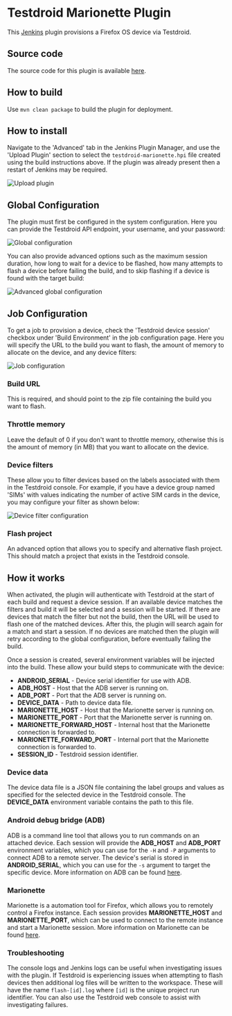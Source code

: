# Testdroid Marionette Plugin
This [Jenkins][jenkins] plugin provisions a Firefox OS device via Testdroid.

## Source code
The source code for this plugin is available [here][source].

## How to build
Use `mvn clean package` to build the plugin for deployment.

## How to install
Navigate to the 'Advanced' tab in the Jenkins Plugin Manager, and use the
'Upload Plugin' section to select the `testdroid-marionette.hpi` file created
using the build instructions above. If the plugin was already present then a
restart of Jenkins may be required.

![Upload plugin][upload_plugin]

## Global Configuration
The plugin must first be configured in the system configuration. Here you can
provide the Testdroid API endpoint, your username, and your password:

![Global configuration][global_config]

You can also provide advanced options such as the maximum session duration, how
long to wait for a device to be flashed, how many attempts to flash a device
before failing the build, and to skip flashing if a device is found with the
target build:

![Advanced global configuration][global_config_advanced]

## Job Configuration
To get a job to provision a device, check the 'Testdroid device session'
checkbox under 'Build Environment' in the job configuration page. Here you will
specify the URL to the build you want to flash, the amount of memory to
allocate on the device, and any device filters:

![Job configuration][job_config]

### Build URL
This is required, and should point to the zip file containing the build you
want to flash.

### Throttle memory
Leave the default of 0 if you don't want to throttle memory, otherwise this is
the amount of memory (in MB) that you want to allocate on the device.

### Device filters
These allow you to filter devices based on the labels associated with them in
the Testdroid console. For example, if you have a device group named 'SIMs'
with values indicating the number of active SIM cards in the device, you may
configure your filter as shown below:

![Device filter configuration][device_filter_config]

### Flash project
An advanced option that allows you to specify and alternative flash project.
This should match a project that exists in the Testdroid console.

## How it works
When activated, the plugin will authenticate with Testdroid at the start of
each build and request a device session. If an available device matches the
filters and build it will be selected and a session will be started. If there
are devices that match the filter but not the build, then the URL will be used
to flash one of the matched devices. After this, the plugin will search again
for a match and start a session. If no devices are matched then the plugin will
retry according to the global configuration, before eventually failing the
build.

Once a session is created, several environment variables will be injected into
the build. These allow your build steps to communicate with the device:

* **ANDROID_SERIAL** - Device serial identifier for use with ADB.
* **ADB_HOST** - Host that the ADB server is running on.
* **ADB_PORT** - Port that the ADB server is running on.
* **DEVICE_DATA** - Path to device data file.
* **MARIONETTE_HOST** - Host that the Marionette server is running on.
* **MARIONETTE_PORT** - Port that the Marionette server is running on.
* **MARIONETTE_FORWARD_HOST** - Internal host that the Marionette connection is forwarded to.
* **MARIONETTE_FORWARD_PORT** - Internal port that the Marionette connection is forwarded to.
* **SESSION_ID** - Testdroid session identifier.

### Device data
The device data file is a JSON file containing the label groups and values as
specified for the selected device in the Testdroid console. The **DEVICE_DATA**
environment variable contains the path to this file.

### Android debug bridge (ADB)
ADB is a command line tool that allows you to run commands on an attached
device. Each session will provide the **ADB_HOST** and **ADB_PORT** environment
variables, which you can use for the `-H` and `-P` arguments to connect ADB to
a remote server. The device's serial is stored in **ANDROID_SERIAL**, which you
can use for the `-s` argument to target the specific device. More information
on ADB can be found [here][adb].

### Marionette
Marionette is a automation tool for Firefox, which allows you to remotely
control a Firefox instance. Each session provides **MARIONETTE_HOST** and
**MARIONETTE_PORT**, which can be used to connect to the remote instance and
start a Marionette session. More information on Marionette can be found
[here][marionette].

### Troubleshooting
The console logs and Jenkins logs can be useful when investigating issues with
the plugin. If Testdroid is experiencing issues when attempting to flash
devices then additional log files will be written to the workspace. These will
have the name `flash-[id].log` where `[id]` is the unique project run
identifier. You can also use the Testdroid web console to assist with
investigating failures.

[jenkins]: http://jenkins-ci.org/  "Jenkins"
[source]: https://github.com/mozilla/testdroid-marionette-plugin  "Source code"
[adb]: https://developer.android.com/tools/help/adb.html "Android Debug Bridge"
[marionette]: https://developer.mozilla.org/en-US/docs/Mozilla/QA/Marionette "Marionette"

[upload_plugin]: https://raw.githubusercontent.com/mozilla/testdroid-marionette-plugin/master/images/upload_plugin.png "Upload plugin"
[global_config]: https://raw.githubusercontent.com/mozilla/testdroid-marionette-plugin/master/images/global_config.png "Global configuration"
[global_config_advanced]: https://raw.githubusercontent.com/mozilla/testdroid-marionette-plugin/master/images/global_config_advanced.png "Advanced global configuration"
[job_config]: https://raw.githubusercontent.com/mozilla/testdroid-marionette-plugin/master/images/job_config.png "Job configuration"
[device_filter_config]: https://raw.githubusercontent.com/mozilla/testdroid-marionette-plugin/master/images/device_filter_config.png "Device filter configuration"
